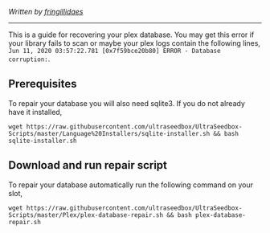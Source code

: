 *Written by [fringillidaes](https://github.com/fringillidaes)*
***

This is a guide for recovering your plex database. You may get this error if your library fails to scan or maybe your plex logs contain the following lines, `Jun 11, 2020 03:57:22.781 [0x7f59bce20b80] ERROR - Database corruption:`. 

## Prerequisites 
To repair your database you will also need sqlite3. If you do not already have it installed,
```shell
wget https://raw.githubusercontent.com/ultraseedbox/UltraSeedbox-Scripts/master/Language%20Installers/sqlite-installer.sh && bash sqlite-installer.sh
```

## Download and run repair script
To repair your database automatically run the following command on your slot,
```shell
wget https://raw.githubusercontent.com/ultraseedbox/UltraSeedbox-Scripts/master/Plex/plex-database-repair.sh && bash plex-database-repair.sh
```
